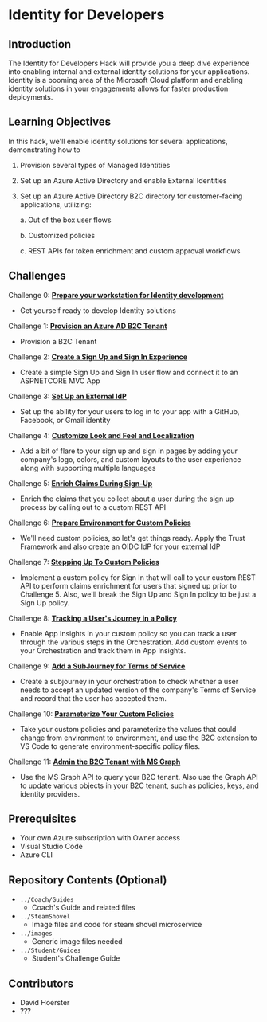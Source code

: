 # Identity for Developers

## Introduction

The Identity for Developers Hack will provide you a deep dive experience into enabling internal and external identity solutions for your applications. Identity is a booming area of the Microsoft Cloud platform and enabling identity solutions in your engagements allows for faster production deployments.

## Learning Objectives

In this hack, we'll enable identity solutions for several applications, demonstrating how to

1. Provision several types of Managed Identities
2. Set up an Azure Active Directory and enable External Identities
3. Set up an Azure Active Directory B2C directory for customer-facing applications, utilizing:

   a. Out of the box user flows

   b. Customized policies

   c. REST APIs for token enrichment and custom approval workflows

## Challenges

Challenge 0: **[Prepare your workstation for Identity development](Student/Challenge-00.md)**

- Get yourself ready to develop Identity solutions

Challenge 1: **[Provision an Azure AD B2C Tenant](Student/Challenge-01.md)**

- Provision a B2C Tenant

Challenge 2: **[Create a Sign Up and Sign In Experience](Student/Challenge-02.md)**

- Create a simple Sign Up and Sign In user flow and connect it to an ASPNETCORE MVC App

Challenge 3: **[Set Up an External IdP](Student/Challenge-03.md)**

- Set up the ability for your users to log in to your app with a GitHub, Facebook, or Gmail identity

Challenge 4: **[Customize Look and Feel and Localization](Student/Challenge-04.md)**

- Add a bit of flare to your sign up and sign in pages by adding your company's logo, colors, and custom layouts to the user experience along with supporting multiple languages

Challenge 5: **[Enrich Claims During Sign-Up](Student/Challenge-05.md)**

- Enrich the claims that you collect about a user during the sign up process by calling out to a custom REST API

Challenge 6: **[Prepare Environment for Custom Policies](Student/Challenge-06.md)**

- We'll need custom policies, so let's get things ready. Apply the Trust Framework and also create an OIDC IdP for your external IdP

Challenge 7: **[Stepping Up To Custom Policies](Student/Challenge-07.md)**

- Implement a custom policy for Sign In that will call to your custom REST API to perform claims enrichment for users that signed up prior to Challenge 5. Also, we'll break the Sign Up and Sign In policy to be just a Sign Up policy.

Challenge 8: **[Tracking a User's Journey in a Policy](Student/Challenge-08.md)**

- Enable App Insights in your custom policy so you can track a user through the various steps in the Orchestration. Add custom events to your Orchestration and track them in App Insights.

Challenge 9: **[Add a SubJourney for Terms of Service](Student/Challenge-09.md)**

- Create a subjourney in your orchestration to check whether a user needs to accept an updated version of the company's Terms of Service and record that the user has accepted them.

Challenge 10: **[Parameterize Your Custom Policies](Student/Challenge-10.md)**

- Take your custom policies and parameterize the values that could change from environment to environment, and use the B2C extension to VS Code to generate environment-specific policy files.

Challenge 11: **[Admin the B2C Tenant with MS Graph](Student/Challenge-11.md)**

- Use the MS Graph API to query your B2C tenant. Also use the Graph API to update various objects in your B2C tenant, such as policies, keys, and identity providers.

## Prerequisites

- Your own Azure subscription with Owner access
- Visual Studio Code
- Azure CLI

## Repository Contents (Optional)

- `../Coach/Guides`
  - Coach's Guide and related files
- `../SteamShovel`
  - Image files and code for steam shovel microservice
- `../images`
  - Generic image files needed
- `../Student/Guides`
  - Student's Challenge Guide

## Contributors

- David Hoerster
- ???
